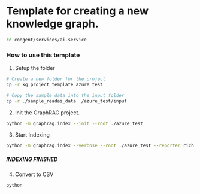 # Template for creating a new knowledge graph.

```bash
cd congent/services/ai-service
```

### How to use this template

1. Setup the folder
```bash
# Create a new folder for the project
cp -r kg_project_template azure_test

# Copy the sample data into the input folder
cp -r ./sample_readai_data ./azure_test/input
```

2. Init the GraphRAG project.
```bash
python -m graphrag.index --init --root ./azure_test
```


3. Start Indexing
```bash
python -m graphrag.index --verbose --root ./azure_test --reporter rich --nocache
```

##### INDEXING FINISHED #####

4. Convert to CSV
```bash
python 